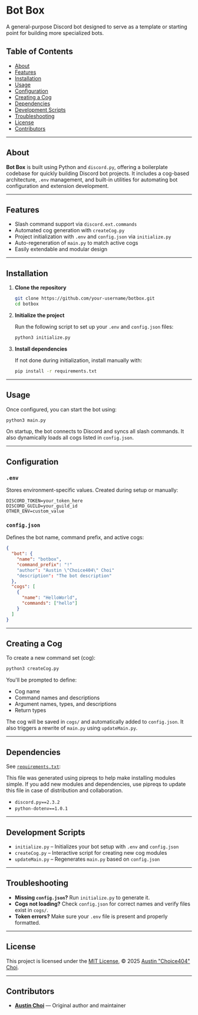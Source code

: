 # Bot Box

A general-purpose Discord bot designed to serve as a template or starting point for building more specialized bots.

## Table of Contents

- [About](#about)
- [Features](#features)
- [Installation](#installation)
- [Usage](#usage)
- [Configuration](#configuration)
- [Creating a Cog](#creating-a-cog)
- [Dependencies](#dependencies)
- [Development Scripts](#development-scripts)
- [Troubleshooting](#troubleshooting)
- [License](#license)
- [Contributors](#contributors)

---

## About

**Bot Box** is built using Python and `discord.py`, offering a boilerplate codebase for quickly building Discord bot projects. It includes a cog-based architecture, `.env` management, and built-in utilities for automating bot configuration and extension development.

---

## Features

- Slash command support via `discord.ext.commands`
- Automated cog generation with `createCog.py`
- Project initialization with `.env` and `config.json` via `initialize.py`
- Auto-regeneration of `main.py` to match active cogs
- Easily extendable and modular design

---

## Installation

1. **Clone the repository**

   ```bash
   git clone https://github.com/your-username/botbox.git
   cd botbox
   ```

2. **Initialize the project**

   Run the following script to set up your `.env` and `config.json` files:

   ```bash
   python3 initialize.py
   ```

3. **Install dependencies**

   If not done during initialization, install manually with:

   ```bash
   pip install -r requirements.txt
   ```

---

## Usage

Once configured, you can start the bot using:

```bash
python3 main.py
```

On startup, the bot connects to Discord and syncs all slash commands. It also dynamically loads all cogs listed in `config.json`.

---

## Configuration

### `.env`

Stores environment-specific values. Created during setup or manually:

```
DISCORD_TOKEN=your_token_here
DISCORD_GUILD=your_guild_id
OTHER_ENV=custom_value
```

### `config.json`

Defines the bot name, command prefix, and active cogs:

```json
{
  "bot": {
    "name": "botbox",
    "command_prefix": "!"
    "author": "Austin \"Choice404\" Choi"
    "description": "The bot description"
  },
  "cogs": [
    {
      "name": "HelloWorld",
      "commands": ["hello"]
    }
  ]
}
```

---

## Creating a Cog

To create a new command set (cog):

```bash
python3 createCog.py
```

You'll be prompted to define:

- Cog name
- Command names and descriptions
- Argument names, types, and descriptions
- Return types

The cog will be saved in `cogs/` and automatically added to `config.json`. It also triggers a rewrite of `main.py` using `updateMain.py`.

---

## Dependencies

See [`requirements.txt`](requirements.txt):

This file was generated using pipreqs to help make installing modules simple. If you add new modules and dependencies, use pipreqs to update this file in case of distribution and collaboration.

- `discord.py==2.3.2`
- `python-dotenv==1.0.1`

---

## Development Scripts

- `initialize.py` – Initializes your bot setup with `.env` and `config.json`
- `createCog.py` – Interactive script for creating new cog modules
- `updateMain.py` – Regenerates `main.py` based on `config.json`

---

## Troubleshooting

- **Missing `config.json`?** Run `initialize.py` to generate it.
- **Cogs not loading?** Check `config.json` for correct names and verify files exist in `cogs/`.
- **Token errors?** Make sure your `.env` file is present and properly formatted.

---

## License

This project is licensed under the [MIT License](LICENSE), © 2025 [Austin \"Choice404\" Choi](https://github.com/choice404).

---

## Contributors

- **[Austin Choi](https://github.com/choice404)** — Original author and maintainer
